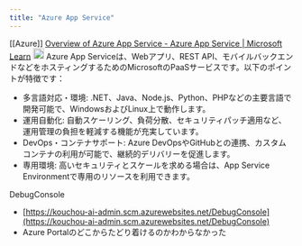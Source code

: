 ```yaml
---
title: "Azure App Service"
---
```


[[Azure]]
[Overview of Azure App Service - Azure App Service | Microsoft Learn](https://learn.microsoft.com/en-us/azure/app-service/overview#app-service-on-linux)
<img src='https://scrapbox.io/api/pages/nishio/o3-mini-high/icon' alt='o3-mini-high.icon' height="19.5"/>
Azure App Serviceは、Webアプリ、REST API、モバイルバックエンドなどをホスティングするためのMicrosoftのPaaSサービスです。以下のポイントが特徴です：
- 多言語対応・環境: .NET、Java、Node.js、Python、PHPなどの主要言語で開発可能で、WindowsおよびLinux上で動作します。
- 運用自動化: 自動スケーリング、負荷分散、セキュリティパッチ適用など、運用管理の負担を軽減する機能が充実しています。
- DevOps・コンテナサポート: Azure DevOpsやGitHubとの連携、カスタムコンテナの利用が可能で、継続的デリバリーを促進します。
- 専用環境: 高いセキュリティとスケールを求める場合は、App Service Environmentで専用のリソースを利用できます。


DebugConsole
- [https://kouchou-ai-admin.scm.azurewebsites.net/DebugConsole](https://kouchou-ai-admin.scm.azurewebsites.net/DebugConsole)
- Azure Portalのどこからたどり着けるのかわからなかった
